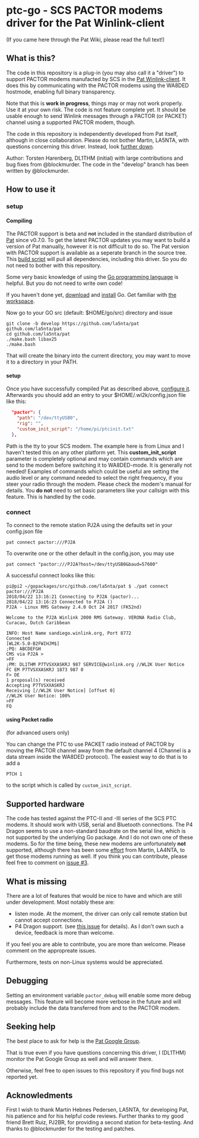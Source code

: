 # ptc-go - SCS PACTOR modems driver for the Pat Winlink-client

(If you came here through the Pat Wiki, please read the full text!)

## What is this?

The code in this repository is a plug-in (you may also call it a
"driver") to support PACTOR modems manufacted by SCS in the
[Pat Winlink-client](http://getpat.io/). It does this by communicating
with the PACTOR modems using the WA8DED hostmode, enabling full binary transparency.

Note that this is **work in progress**, things may or may not work
properly. Use it at your own risk. The code is not feature complete yet. It should
be usable enough to send Winlink messages through a PACTOR (or PACKET)
channel using a supported PACTOR modem, though.

The code in this repository is independently developed from Pat
itself, although in close collaboration. Please do not bother Martin, LA5NTA, with 
questions concerning this driver. Instead, look [further down](https://github.com/harenber/ptc-go/blob/master/README.md#seeking-help).

Author: Torsten Harenberg, DL1THM (initial) with large contributions and bug fixes from @blockmurder. The code in the "develop" branch has been written by @blockmurder.

## How to use it

### setup

#### Compiling


The PACTOR support is beta and ~~not~~ included in the standard distribution of [Pat](http://getpat.io) since v0.7.0. 
To get the latest PACTOR updates you may want to build a version of Pat manually, however it is not difficult to do so. The Pat version with PACTOR support is available as a seperate branch in the source tree. This [build script](https://github.com/la5nta/pat/blob/master/make.bash) will pull all dependencies, including this driver. So you do not need to bother with this repository.

Some very basic knowledge of using the [Go programming language](https://golang.org/) is helpful. But you do not need to write own code!

If you haven't done yet, [download](https://golang.org/dl/) and [install](https://golang.org/doc/install) Go. Get familiar with [the workspace](https://golang.org/doc/code.html#Workspaces). 

Now go to your GO src (default: $HOME/go/src) directory and issue

```
git clone -b develop https://github.com/la5nta/pat github.com/la5nta/pat
cd github.com/la5nta/pat
./make.bash libax25
./make.bash
```

That will create the binary into the current directory, you may want to move it to a directory in your PATH.

#### setup

Once you have successfully compiled Pat as described above, [configure it](https://github.com/la5nta/pat/wiki/The-command-line-interface#configure). Afterwards you should add an entry to your $HOME/.wl2k/config.json file like this:

```json
  "pactor": {
    "path": "/dev/ttyUSB0",
    "rig": "",
    "custom_init_script": "/home/pi/ptcinit.txt"
  },
```

Path is the tty to your SCS modem. The example here is from Linux and I haven't tested this on any other platform yet.
This __custom_init_script__ parameter is completely optional and may
contain commands which are send to the modem before switching it to
WA8DED-mode. It is generally not needed! Examples of commands which
could be useful are setting the audio level or any command needed to
select the right frequency, if you steer your radio through the
modem. Please check the modem's manual for details. You **do not**
need to set basic parameters like your callsign with this
feature. This is handled by the code.

### connect

To connect to the remote station PJ2A using the defaults set in your
config.json file

```
pat connect pactor:///PJ2A
```

To overwrite one or the other default in the config.json, you may use

```
pat connect "pactor:///PJ2A?host=/dev/ttyUSB0&baud=57600"
```

A successful connect looks like this:

```
pi@pi2 ~/gopackages/src/github.com/la5nta/pat $ ./pat connect pactor:///PJ2A
2018/04/22 13:16:21 Connecting to PJ2A (pactor)...
2018/04/22 13:16:23 Connected to PJ2A ()
PJ2A - Linux RMS Gateway 2.4.0 Oct 24 2017 (FK52nd)

Welcome to the PJ2A Winlink 2000 RMS Gateway. VERONA Radio Club, Curacao, Dutch Caribbean
 
INFO: Host Name sandiego.winlink.org, Port 8772
Connected
[WL2K-5.0-B2FWIHJM$]
;PQ: ABCDEFGH
CMS via PJ2A >
>FF
;PM: DL1THM P7TVSXXASKRJ 987 SERVICE@winlink.org //WL2K User Notice
FC EM P7TVSXXASKRJ 1873 987 0
F> DE
1 proposal(s) received
Accepting P7TVSXXASKRJ
Receiving [//WL2K User Notice] [offset 0]
//WL2K User Notice: 100%
>FF
FQ
```

#### using Packet radio

(for advanced users only)

You can change the PTC to use PACKET radio instead of PACTOR by moving
the PACTOR channel away from the default channel 4 (Channel is a data
stream inside the WA8DED protocol). The easiest way to do that is to
add a

```
PTCH 1
```

to the script which is called by `custom_init_script`. 

## Supported hardware

The code has tested against the PTC-II and -III series of the SCS PTC
modems. It should work with USB, serial and Bluetooth connections. The
P4 Dragon seems to use a non-standard baudrate on the serial line,
which is not supported by the underlying Go package. And I do not own one of these modems. So for the time
being, these new modems are unfortunately **not** supported, 
although there has been some [effort](https://github.com/harenber/ptc-go/tree/feature/p4-dragon) from Martin, LA4NTA, to get those modems running as well. If you
think you can contribute, please feel free to comment on [issue #3](https://github.com/harenber/ptc-go/issues/3). 

## What is missing

There are a lot of features that would be nice to have and which are
still under development. Most notably these are:

* listen mode. At the moment, the driver can only call remote station but cannot accept connections. 
* P4 Dragon support. (see [this issue](https://github.com/harenber/ptc-go/issues/3) for details). As I don't own such a device, feedback is more than welcome.

If you feel you are able to contribute, you are more than
welcome. Please comment on the appropreate issues.

Furthermore, tests on non-Linux systems would be appreciated.

## Debugging

Setting an environment variable `pactor_debug` will enable some more
debug messages. This feature will become more verbose in the future
and will probably include the data transferred from and to the PACTOR modem.

## Seeking help

The best place to ask for help is the
[Pat Google Group](https://groups.google.com/forum/#!forum/pat-users). 

That is true even if you have questions concerning this driver, I (DL1THM) monitor the Pat Google Group as well and will answer there. 

Otherwise, feel free to open issues to this repository if you find bugs not reported yet.

## Acknowledments

First I wish to thank Martin Hebnes Pedersen, LA5NTA, for developing
Pat, his patience and for his helpful code reviews. Further thanks to my good friend
Brett Ruiz, PJ2BR, for providing a second station for beta-testing. And thanks to @blockmurder for
the testing and patches.
